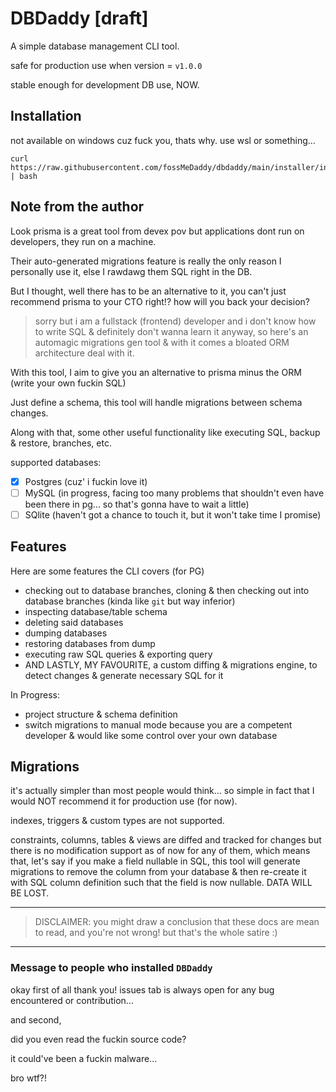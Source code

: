 # DBDaddy [draft]

A simple database management CLI tool.

safe for production use when version = `v1.0.0`

stable enough for development DB use, NOW.

## Installation
not available on windows cuz fuck you, thats why. use wsl or something...
```
curl https://raw.githubusercontent.com/fossMeDaddy/dbdaddy/main/installer/install.sh | bash
```

## Note from the author
Look prisma is a great tool from devex pov but applications dont run on developers, they run on a machine.

Their auto-generated migrations feature is really the only reason I personally use it, else I rawdawg them SQL right in the DB.

But I thought, well there has to be an alternative to it, you can't just recommend prisma to your CTO right!? how will you back your decision?
> sorry but i am a fullstack (frontend) developer and i don't know how to write SQL & definitely don't wanna learn it anyway,
> so here's an automagic migrations gen tool & with it comes a bloated ORM architecture deal with it.

With this tool, I aim to give you an alternative to prisma minus the ORM (write your own fuckin SQL)

Just define a schema, this tool will handle migrations between schema changes.

Along with that, some other useful functionality like executing SQL, backup & restore, branches, etc.

supported databases:
- [x] Postgres (cuz' i fuckin love it)
- [ ] MySQL (in progress, facing too many problems that shouldn't even have been there in pg... so that's gonna have to wait a little)
- [ ] SQlite (haven't got a chance to touch it, but it won't take time I promise)

## Features
Here are some features the CLI covers (for PG)
- checking out to database branches, cloning & then checking out into database branches (kinda like `git` but way inferior)
- inspecting database/table schema
- deleting said databases
- dumping databases
- restoring databases from dump
- executing raw SQL queries & exporting query
- AND LASTLY, MY FAVOURITE, a custom diffing & migrations engine, to detect changes & generate necessary SQL for it

In Progress:
- project structure & schema definition
- switch migrations to manual mode because you are a competent developer & would like some control over your own database

## Migrations
it's actually simpler than most people would think... so simple in fact that I would NOT recommend it for production use (for now).

indexes, triggers & custom types are not supported.

constraints, columns, tables & views are diffed and tracked for changes but there is no modification support as of now for any of them,
which means that, let's say if you make a field nullable in SQL, this tool will generate migrations to remove the column
from your database & then re-create it with SQL column definition such that the field is now nullable. DATA WILL BE LOST.

---
> DISCLAIMER:
> you might draw a conclusion that these docs are mean to read, and you're not wrong! but that's the whole satire :)
---
### Message to people who installed `DBDaddy`

okay first of all thank you! issues tab is always open for any bug encountered or contribution...

and second,

did you even read the fuckin source code?

it could've been a fuckin malware...

bro wtf?!
